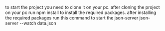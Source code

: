 to start the project you need to clone it on your pc.
after cloning the project on your pc run npm install to install the required packages.
after installing the required packages run this command to start the json-server
json-server --watch data.json
